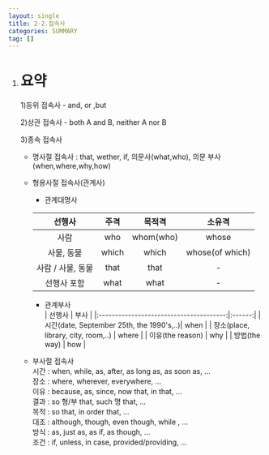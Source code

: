 ```yaml
---
layout: single
title: 2-2.접속사
categories: SUMMARY
tag: []
---
```


1. # 요약   
   1)등위 접속사 - and, or ,but   

   2)상관 접속사 - both A and B, neither A nor B   

   3)종속 접속사   
   - 명사절 접속사 : that, wether, if, 의문사(what,who), 의문 부사(when,where,why,how)    

   - 형용사절 접속사(관계사)   
      - 관계대명사   

      |       선행사    |  주격 |   목적격 |      소유격    |
      |:--------------:|:------:|:-------:|:-------------:|
      |        사람     |  who  |whom(who)|      whose    |
      |    사물, 동물   | which |  which  |whose(of which)|
      |사람 / 사물, 동물|  that |   that  |        -      |
      |   선행사 포함   |  what |   what  |        -      |

      - 관계부사   
      |                    선행사               |   부사  |
      |:---------------------------------------:|:------:|
      |시간(date, September 25th, the 1990's,..)|  when  |
      |   장소(place, library, city, room,..)  |  where |
      |               이유(the reason)          |   why  |
      |               방법(the way)             |   how  |

   - 부사절 접속사   
   시간 : when, while, as, after, as long as, as soon as, ...   
   장소 : where, wherever, everywhere, ...   
   이유 : because, as, since, now that, in that, ...   
   결과 : so 형/부 that, such 명 that, ...   
   목적 : so that, in order that, ...   
   대조 : although, though, even though, while , ...   
   방식 : as, just as, as if, as though, ...   
   조건 : if, unless, in case, provided/providing, ...   

   


   